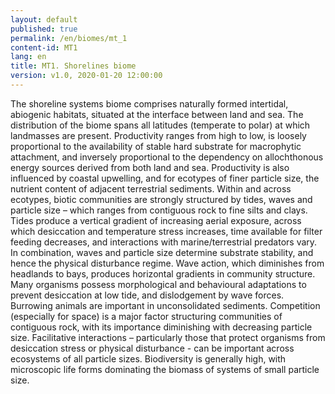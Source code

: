 ```yaml
---
layout: default
published: true
permalink: /en/biomes/mt_1
content-id: MT1
lang: en
title: MT1. Shorelines biome
version: v1.0, 2020-01-20 12:00:00
---
```


The shoreline systems biome comprises naturally formed intertidal, abiogenic habitats, situated at the interface between land and sea. The distribution of the biome spans all latitudes (temperate to polar) at which landmasses are present. Productivity ranges from high to low, is loosely proportional to the availability of stable hard substrate for macrophytic attachment, and inversely proportional to the dependency on allochthonous energy sources derived from both land and sea. Productivity is also influenced by coastal upwelling, and for ecotypes of finer particle size, the nutrient content of adjacent terrestrial sediments. Within and across ecotypes, biotic communities are strongly structured by tides, waves and particle size – which ranges from contiguous rock to fine silts and clays. Tides produce a vertical gradient of increasing aerial exposure, across which desiccation and temperature stress increases, time available for filter feeding decreases, and interactions with marine/terrestrial predators vary. In combination, waves and particle size determine substrate stability, and hence the  physical disturbance regime. Wave action, which diminishes from headlands to bays, produces horizontal gradients in community structure. Many organisms possess morphological and behavioural adaptations to prevent desiccation at low tide, and dislodgement by wave forces. Burrowing animals are important in unconsolidated sediments. Competition (especially for space) is a major factor structuring communities of contiguous rock, with its importance diminishing with decreasing particle size. Facilitative interactions – particularly those that protect organisms from desiccation stress or physical disturbance - can be important across ecosystems of all particle sizes. Biodiversity is generally high, with microscopic life forms dominating the biomass of systems of small particle size.
